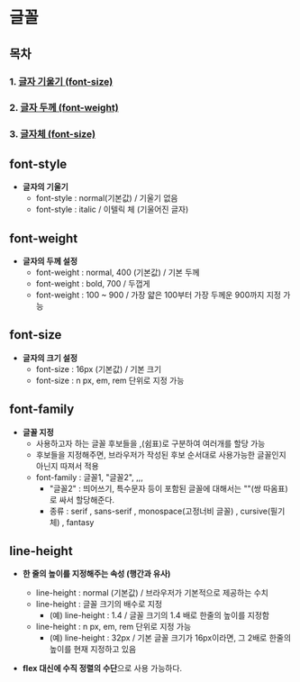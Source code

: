 # 글꼴

## 목차

### 1. [글자 기울기 (font-size)](#font-size)

### 2. [글자 두께 (font-weight)](#font-weight)

### 3. [글자체 (font-size)]()

## font-style

- **글자의 기울기**
  - font-style : normal(기본값) / 기울기 없음
  - font-style : italic / 이텔릭 체 (기울어진 글자)

## font-weight

- **글자의 두께 설정**
  - font-weight : normal, 400 (기본값) / 기본 두께
  - font-weight : bold, 700 / 두껍게
  - font-weight : 100 ~ 900 / 가장 얇은 100부터 가장 두께운 900까지 지정 가능

## font-size

- **글자의 크기 설정**
  - font-size : 16px (기본값) / 기본 크기
  - font-size : n px, em, rem 단위로 지정 가능

## font-family

- **글꼴 지정**
  - 사용하고자 하는 글꼴 후보들을 ,(쉼표)로 구분하여 여러개를 할당 가능
  - 후보들을 지정해주면, 브라우저가 작성된 후보 순서대로 사용가능한 글꼴인지 아닌지 따져서 적용
  - font-family : 글꼴1, "글꼴2", ,,, 
    - "글꼴2" : 띄어쓰기, 특수문자 등이 포함된 글꼴에 대해서는 ""(쌍 따옴표)로 싸서 할당해준다.
    - 종류 : serif , sans-serif , monospace(고정너비 글꼴) , cursive(필기체) , fantasy

## line-height

- **한 줄의 높이를 지정해주는 속성 (행간과 유사)**
  - line-height : normal (기본값) / 브라우저가 기본적으로 제공하는 수치
  - line-height : 글꼴 크기의 배수로 지정
    - (예) line-height : 1.4 / 글꼴 크기의 1.4 배로 한줄의 높이를 지정함
  - line-height : n px, em, rem 단위로 지정 가능
    - (예) line-height : 32px / 기본 글꼴 크기가 16px이라면, 그 2배로 한줄의 높이를 현재 지정하고 있음

- **flex 대신에 수직 정렬의 수단**으로 사용 가능하다.